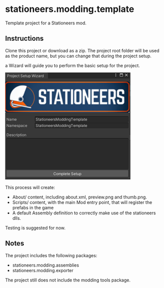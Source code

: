 # stationeers.modding.template

Template project for a Stationeers mod.


## Instructions

Clone this project or download as a zip. The project root folder will be used as
the product name, but you can change that during the project setup. 

a Wizard will guide you to perform the basic setup for the project.

![Project setup wizard](./Assets/Editor/WizardPopup.png)

This process will create:
 
  - About/ content, including about.xml, preview.png and thumb.png.
  - Scripts/ content, with the main Mod entry point, that will register the 
  prefabs in the game
  - A default Assembly definition to correctly make use of the stationeers dlls.

Testing is suggested for now.

## Notes

The project includes the following packages:
  - stationeers.modding.assemblies
  - stationeers.modding.exporter

The project still does not include the modding tools package.